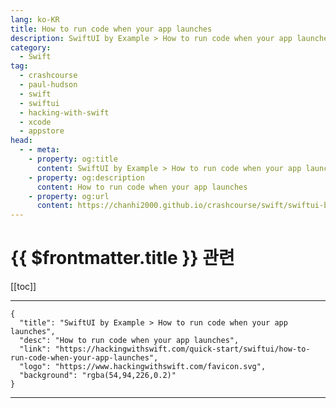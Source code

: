 ```yaml
---
lang: ko-KR
title: How to run code when your app launches
description: SwiftUI by Example > How to run code when your app launches
category:
  - Swift
tag: 
  - crashcourse
  - paul-hudson
  - swift
  - swiftui
  - hacking-with-swift
  - xcode
  - appstore
head:
  - - meta:
    - property: og:title
      content: SwiftUI by Example > How to run code when your app launches
    - property: og:description
      content: How to run code when your app launches
    - property: og:url
      content: https://chanhi2000.github.io/crashcourse/swift/swiftui-by-example/07-responding-to-events/how-to-run-code-when-your-app-launches.html
---
```


# {{ $frontmatter.title }} 관련

[[toc]]

---

```component VPCard
{
  "title": "SwiftUI by Example > How to run code when your app launches",
  "desc": "How to run code when your app launches",
  "link": "https://hackingwithswift.com/quick-start/swiftui/how-to-run-code-when-your-app-launches",
  "logo": "https://www.hackingwithswift.com/favicon.svg",
  "background": "rgba(54,94,226,0.2)"
}
```

---

<TagLinks />